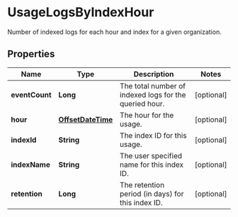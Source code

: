 

# UsageLogsByIndexHour

Number of indexed logs for each hour and index for a given organization.
## Properties

Name | Type | Description | Notes
------------ | ------------- | ------------- | -------------
**eventCount** | **Long** | The total number of indexed logs for the queried hour. |  [optional]
**hour** | [**OffsetDateTime**](OffsetDateTime.md) | The hour for the usage. |  [optional]
**indexId** | **String** | The index ID for this usage. |  [optional]
**indexName** | **String** | The user specified name for this index ID. |  [optional]
**retention** | **Long** | The retention period (in days) for this index ID. |  [optional]




